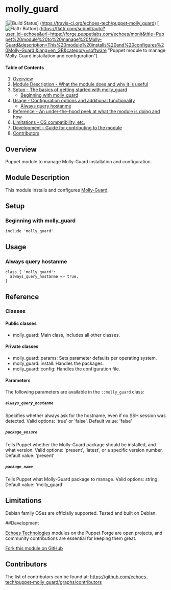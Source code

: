# molly_guard

[![Build Status](https://travis-ci.org/echoes-tech/puppet-molly_guard.svg?branch=master)]
(https://travis-ci.org/echoes-tech/puppet-molly_guard)
[![Flattr Button](https://api.flattr.com/button/flattr-badge-large.png "Flattr This!")]
(https://flattr.com/submit/auto?user_id=echoes&url=https://forge.puppetlabs.com/echoes/monit&title=Puppet%20module%20to%20manage%20Molly-Guard&description=This%20module%20installs%20and%20configures%20Molly-Guard.&lang=en_GB&category=software "Puppet module to manage Molly-Guard installation and configuration")

#### Table of Contents

1. [Overview](#overview)
2. [Module Description - What the module does and why it is useful](#module-description)
3. [Setup - The basics of getting started with molly_guard](#setup)
    * [Beginning with molly_guard](#beginning-with-molly_guard)
4. [Usage - Configuration options and additional functionality](#usage)
    * [Always query hostanme](#always-query-hostanme)
5. [Reference - An under-the-hood peek at what the module is doing and how](#reference)
6. [Limitations - OS compatibility, etc.](#limitations)
7. [Development - Guide for contributing to the module](#development)
8. [Contributors](#contributors)

## Overview

Puppet module to manage Molly-Guard installation and configuration.


## Module Description

This module installs and configures [Molly-Guard](http://anonscm.debian.org/cgit/collab-maint/molly-guard.git/).

## Setup

### Beginning with molly_guard

```puppet
include 'molly_guard'
```

## Usage

### Always query hostanme

```puppet
class { 'molly_guard':
  always_query_hostanme => true,
}
```

## Reference

### Classes

#### Public classes

* molly_guard: Main class, includes all other classes.

#### Private classes

* molly_guard::params: Sets parameter defaults per operating system.
* molly_guard::install: Handles the packages.
* molly_guard::config: Handles the configuration file.

#### Parameters

The following parameters are available in the `::molly_guard` class:

##### `always_query_hostanme`

Specifies whether  always ask for the hostname, even if no SSH session was detected. Valid options: 'true' or 'false'. Default value: 'false'

##### `package_ensure`

Tells Puppet whether the Molly-Guard package should be installed, and what version. Valid options: 'present', 'latest', or a specific version number. Default value: 'present'

##### `package_name`

Tells Puppet what Molly-Guard package to manage. Valid options: string. Default value: 'molly_guard'

## Limitations

Debian family OSes are officially supported. Tested and built on Debian.

##Development

[Echoes Technologies](https://www.echoes-tech.com) modules on the Puppet Forge are open projects, and community contributions are essential for keeping them great.

[Fork this module on GitHub](https://github.com/echoes-tech/puppet-molly_guard/fork)

## Contributors

The list of contributors can be found at: https://github.com/echoes-tech/puppet-molly_guard/graphs/contributors
